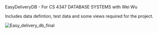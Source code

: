 EasyDeliveryDB - For CS 4347 DATABASE SYSTEMS with Wei Wu

Includes data defintion, test data and some views required for the project.

![Easy_delivery_db_final](https://user-images.githubusercontent.com/42524141/133191930-15783223-5324-47f8-93cf-06a1633d72f0.png)

